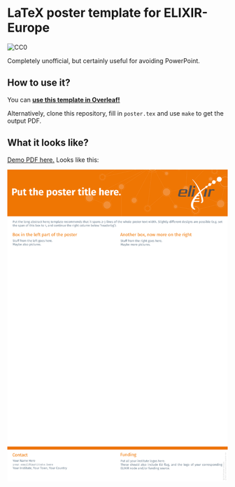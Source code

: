 
# LaTeX poster template for ELIXIR-Europe

<img src="https://licensebuttons.net/p/zero/1.0/80x15.png" style="border-style: none;" alt="CC0" />

Completely unofficial, but certainly useful for avoiding PowerPoint. 

## How to use it?

You can [**use this template in Overleaf!**](https://www.overleaf.com/latex/templates/elixir-allhands-poster-template/jwjrrvfhtbjd)

Alternatively, clone this repository, fill in `poster.tex` and use `make` to get the output PDF.

## What it looks like?

[Demo PDF here.](demo-output/poster.pdf) Looks like this:

![Poster preview](demo-output/poster.png)
